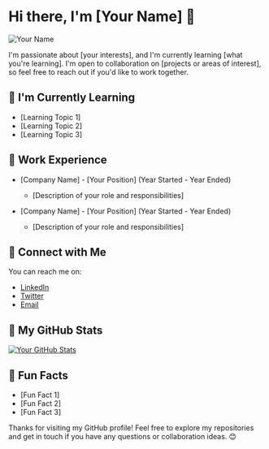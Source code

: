 # Hi there, I'm [Your Name] 👋

![Your Name](https://your-profile-image-url.com)

I'm passionate about [your interests], and I'm currently learning [what you're learning]. I'm open to collaboration on [projects or areas of interest], so feel free to reach out if you'd like to work together.

## 🌱 I'm Currently Learning

- [Learning Topic 1]
- [Learning Topic 2]
- [Learning Topic 3]

## 💼 Work Experience

- [Company Name] - [Your Position] (Year Started - Year Ended)
  - [Description of your role and responsibilities]
  
- [Company Name] - [Your Position] (Year Started - Year Ended)
  - [Description of your role and responsibilities]

## 🔗 Connect with Me

You can reach me on:

- [LinkedIn](https://www.linkedin.com/in/your-profile/)
- [Twitter](https://twitter.com/your-handle)
- [Email](mailto:your.email@example.com)

## 🚀 My GitHub Stats

[![Your GitHub Stats](https://github-readme-stats.vercel.app/api?username=Nayee001&show_icons=true&theme=dark)](https://github.com/Nayee001)

## 🌟 Fun Facts

- [Fun Fact 1]
- [Fun Fact 2]
- [Fun Fact 3]

Thanks for visiting my GitHub profile! Feel free to explore my repositories and get in touch if you have any questions or collaboration ideas. 😊
